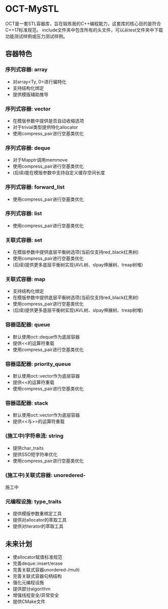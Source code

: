 # OCT-MySTL
OCT是一套STL容器库，旨在锻炼我的C++编程能力，这套库的核心目的是符合C++17标准规范。
include文件夹中包含所有的头文件，可以从test文件夹中下载功能测试样例或压力测试样例。
## 容器特色
### 序列式容器: array
+ 对array<Ty, 0>进行偏特化
+ 支持结构化绑定
+ 提供模版辅助推导
### 序列式容器: vector
+ 在模版参数中提供是否自动收缩选项
+ 对于trivial类型提供特化allocator
+ 使用compress_pair进行空基类优化
### 序列式容器: deque
+ 对于Mapptr调用memmove
+ 使用compress_pair进行空基类优化
+ (后续)能在模版参数中支持自定义缓存空间长度
### 序列式容器: forward_list
+ 使用compress_pair进行空基类优化
### 序列式容器: list
+ 使用compress_pair进行空基类优化
### 关联式容器: set
+ 在模版参数中提供底层平衡树选项(当前仅支持red_black红黑树)
+ 使用compress_pair进行空基类优化
+ (后续)提供更多底层平衡树实现(AVL树、slpay伸展树、treap树堆)
### 关联式容器: map
+ 支持结构化绑定
+ 在模版参数中提供底层平衡树选项(当前仅支持red_black红黑树)
+ 使用compress_pair进行空基类优化
+ (后续)提供更多底层平衡树实现(AVL树、slpay伸展树、treap树堆)
### 容器适配器: queue
+ 默认使用oct::deque作为底层容器
+ 提供<<的运算符重载
+ 使用compress_pair进行空基类优化
### 容器适配器: priority_queue
+ 默认使用oct::vector作为底层容器
+ 提供<<的运算符重载
+ 使用compress_pair进行空基类优化
### 容器适配器: stack
+ 默认使用oct::vector作为底层容器
+ 提供<<与>>的运算符重载
### (施工中)字符串流: string
+ 提供char_traits
+ 提供SSO短字符串优化
+ 使用compress_pair进行空基类优化
### (施工中)关联式容器: unoredered-
施工中
### 元编程设施: type_traits
+ 提供模版参数重绑定工具
+ 提供对allocator的萃取工具
+ 提供对iterator的萃取工具
## 未来计划
+ 使allocator赋值标准规范
+ 完善deque::insert/erase
+ 完善关联式容器unordered-/multi
+ 完善关联式容器句柄结构
+ 强化元编程设施
+ 提供部分algorithm
+ 增强线程安全/异常安全
+ 提供CMake文件
